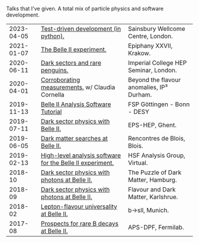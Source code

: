 Talks that I've given. A total mix of particle physics and software development.

|          |                                                                          |                                    |
|----------|--------------------------------------------------------------------------|------------------------------------|
|2023-04-05| [Test-driven development (in python).](https://scnlf.me/swc-pyclub-tdd)  | Sainsbury Wellcome Centre, London. |
|2021-01-07| [The Belle II experiment.][epiphany-krakow]                              | Epiphany XXVII, Krakow.            |
|2020-06-11| [Dark sectors and rare penguins.](https://www.imperial.ac.uk/events/118463/recent-results-from-belle/) | Imperial College HEP Seminar, London. |
|2020-04-01| [Corroborating measurements.][durham-ippp] w/ Claudia Cornella | Beyond the flavour anomalies, IP³ Durham.    |
|2019-11-13| [Belle II Analysis Software Tutorial][fsp-inclusive] | FSP Göttingen - Bonn - DESY |
|2019-07-11| [Dark sector physics with Belle II.](https://bib-pubdb1.desy.de/record/423992/files/SCunliffe190711-EPS.pdf)  | EPS-HEP, Ghent. |
|2019-06-05| [Dark matter searches at Belle II.][blois]                               | Rencontres de Blois, Blois.        |
|2019-02-13| [High-level analysis software for the Belle II experiment.][hsf-awg]     | HSF Analysis Group, Virtual.       |
|2018-10   | [Dark sector physics with photons at Belle II.][puzzle]                  | The Puzzle of Dark Matter, Hamburg.|
|2018-09   | [Dark sector physics with photons at Belle II.][fdm-kit]                 | Flavour and Dark Matter, Karlshrue.|
|2018-02   | [Lepton-flavour universality at Belle II.][b2sll-tum]                    | b→sll, Munich.                     |
|2017-08   | [Prospects for rare B decays at Belle II.][aps-dpf]                      | APS-DPF, Fermilab.                 |

<!-- Long URLs here for a more readable table -->
[epiphany-krakow]: https://indico.cern.ch/event/934666/contributions/4154039/attachments/2167615/3658887/SCunliffe210107-Epiphany.pdf
[durham-ippp]: https://conference.ippp.dur.ac.uk/event/876/contributions/4807/attachments/3915/4482/cornella_cunliffe.pdf
[fsp-inclusive]: https://indico.belle2.org/event/1196/contributions/5317
[blois]: https://indico.cern.ch/event/767069/contributions/3401567/attachments/1855407/3054177/SCunliffe190605-Blois.pdf
[hsf-awg]: https://indico.cern.ch/event/789007/contributions/3317129/attachments/1795086/2926621/SCunliffe190213.pdf
[aps-dpf]: https://indico.fnal.gov/event/11999/contributions/11193/attachments/7347/9447/SCunliffe170802-dpf.pdf
[puzzle]: https://indico.desy.de/event/19155/contributions/34275/attachments/21980/28066/SCunliffe181030-DESY.pdf
[fdm-kit]: https://indico.cern.ch/event/730125/contributions/3143016/attachments/1722636/2781553/cunliffe.pdf
[b2sll-tum]: https://indico.ph.tum.de/event/3782/sessions/553/attachments/2679/2998/SCunliffe180220.pdf